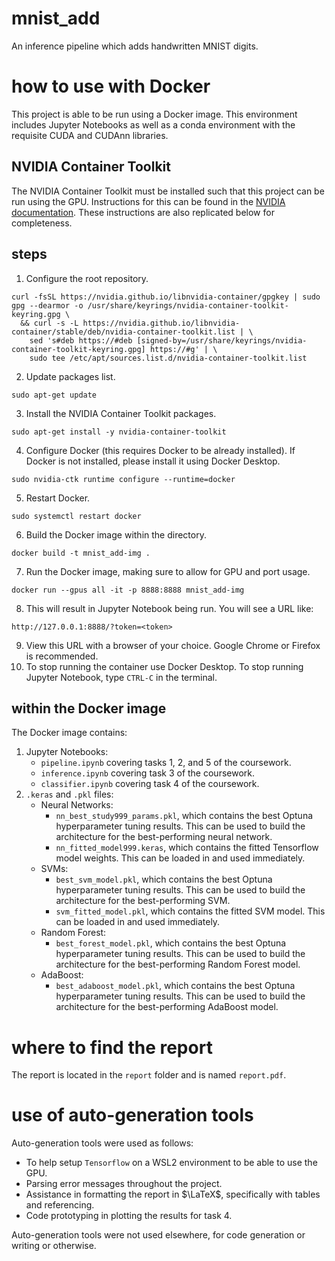 # mnist_add
An inference pipeline which adds handwritten MNIST digits.

# how to use with Docker
This project is able to be run using a Docker image. This environment includes Jupyter Notebooks as well as a conda environment with the requisite CUDA and CUDAnn libraries.
## NVIDIA Container Toolkit

The NVIDIA Container Toolkit must be installed such that this project can be run using the GPU. Instructions for this can be found in the [NVIDIA documentation](https://docs.nvidia.com/datacenter/cloud-native/container-toolkit/latest/install-guide.html). These instructions are also replicated below for completeness.

## steps

1. Configure the root repository.

```
curl -fsSL https://nvidia.github.io/libnvidia-container/gpgkey | sudo gpg --dearmor -o /usr/share/keyrings/nvidia-container-toolkit-keyring.gpg \
  && curl -s -L https://nvidia.github.io/libnvidia-container/stable/deb/nvidia-container-toolkit.list | \
    sed 's#deb https://#deb [signed-by=/usr/share/keyrings/nvidia-container-toolkit-keyring.gpg] https://#g' | \
    sudo tee /etc/apt/sources.list.d/nvidia-container-toolkit.list
```
2. Update packages list.
```
sudo apt-get update
```
3. Install the NVIDIA Container Toolkit packages.
```
sudo apt-get install -y nvidia-container-toolkit
```
4. Configure Docker (this requires Docker to be already installed). If Docker is not installed, please install it using Docker Desktop.
```
sudo nvidia-ctk runtime configure --runtime=docker
```
5. Restart Docker.
```
sudo systemctl restart docker
```
6. Build the Docker image within the directory.
```
docker build -t mnist_add-img .
```
7. Run the Docker image, making sure to allow for GPU and port usage.
```
docker run --gpus all -it -p 8888:8888 mnist_add-img
```
8. This will result in Jupyter Notebook being run. You will see a URL like:
```
http://127.0.0.1:8888/?token=<token>
```
9. View this URL with a browser of your choice. Google Chrome or Firefox is recommended.
10. To stop running the container use Docker Desktop. To stop running Jupyter Notebook, type `CTRL-C` in the terminal.

## within the Docker image
The Docker image contains:
1. Jupyter Notebooks:
    - `pipeline.ipynb` covering tasks 1, 2, and 5 of the coursework.
    - `inference.ipynb` covering task 3 of the coursework.
    - `classifier.ipynb` covering task 4 of the coursework.
2. `.keras` and `.pkl` files:
    - Neural Networks:
        - `nn_best_study999_params.pkl`, which contains the best Optuna hyperparameter tuning results. This can be used to build the architecture for the best-performing neural network.
        - `nn_fitted_model999.keras`, which contains the fitted Tensorflow model weights. This can be loaded in and used immediately.
    - SVMs:
        - `best_svm_model.pkl`, which contains the best Optuna hyperparameter tuning results. This can be used to build the architecture for the best-performing SVM.
        - `svm_fitted_model.pkl`, which contains the fitted SVM model. This can be loaded in and used immediately.
    - Random Forest:
        - `best_forest_model.pkl`, which contains the best Optuna hyperparameter tuning results. This can be used to build the architecture for the best-performing Random Forest model.
    - AdaBoost:
        - `best_adaboost_model.pkl`, which contains the best Optuna hyperparameter tuning results. This can be used to build the architecture for the best-performing AdaBoost model.

# where to find the report
The report is located in the `report` folder and is named `report.pdf`.

# use of auto-generation tools

Auto-generation tools were used as follows:
- To help setup `Tensorflow` on a WSL2 environment to be able to use the GPU.
- Parsing error messages throughout the project.
- Assistance in formatting the report in $\LaTeX$, specifically with tables and referencing.
- Code prototyping in plotting the results for task 4. 

Auto-generation tools were not used elsewhere, for code generation or writing or otherwise.
